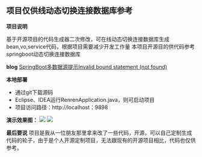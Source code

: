 ## 项目仅供线动态切换连接数据库参考 
**项目说明** 

基于开源项目的代码生成器二次修改，可在线动态切换连接数据库生成bean,vo,service代码，根据项目需要减少开发工作量
本项目开源目的供代码参考springboot动态切换连接数据库

**blog**
[SpringBoot多数据源提示Invalid bound statement (not found) ](http://blog.bhusk.com/articles/2018/11/15/1542253549789)



**本地部署**
- 通过git下载源码
- Eclipse、IDEA运行RenrenApplication.java，则可启动项目
- 项目访问路径：http://localhost：9898

**演示效果图：**
![](http://qiniu.blackdir.com/blog/20181115113245.png)
![](http://qiniu.blackdir.com/2019/20190416144232.png)

**最后要说**
项目是我从一位朋友那里拿来改了一些代码，开源，可以自己定制生成代码的轮子，由于是个人开源定制项目，无法跟现有的开源项目相比，代码也仅供参考。